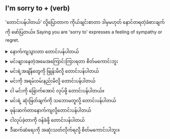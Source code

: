## I'm sorry to + (verb)

'တောင်းပန်ပါတယ်' လို့ပြောတာက ကိုယ်ချင်းစာတာ ဒါမှမဟုတ် နောင်တရတဲ့ခံစားချက်ကို ဖော်ပြတယ်။
Saying you are 'sorry to' expresses a feeling of sympathy or regret.

<details>
<summary>နောက်ကျသွားတာ တောင်းပန်ပါတယ်</summary>
"I'm sorry to be so late."
</details>
<details>
<summary>မင်းဖျားနေတဲ့အမေအကြောင်းကြားရတာ စိတ်မကောင်းဘူး</summary>

"I'm sorry to hear about your sick mother."
</details>
<details>
<summary>မင်းရဲ့အချိန်တွေကို ဖြုန်းမိလို့ တောင်းပန်ပါတယ်</summary>

"I'm sorry to waste your time."
</details>
<details>
<summary>မင်းကို အရမ်းဝမ်းနည်းမိလို့ တောင်းပန်ပါတယ်</summary>

"I'm sorry to make you feel so sad."
</details>
<details>
<summary>ငါ မင်းကို ခြောက်အောင် လုပ်ဖို့ တောင်းပန်ပါတယ်။</summary>

"I'm sorry to frighten you."
</details>
<details>
<summary>မင်းရဲ့ ဆုံးဖြတ်ချက်ကို သဘောမတူလို့ တောင်းပန်ပါတယ်</summary>

"I'm sorry to disagree with your decision."
</details>
<details>
<summary>ဖုန်းဆက်တာနောက်ကျလို့တောင်းပန်ပါတယ်</summary>

"I'm sorry to call so late."
</details>
<details>
<summary>ငါလုပ်ခဲ့တာကို ဝန်ခံဖို့ တောင်းပန်ပါတယ်</summary>

</details>
<details>
<summary>ဒီဆက်ဆံရေးကို အဆုံးသတ်လိုက်ရလို့ စိတ်မကောင်းပါဘူး။</summary>

"I'm sorry to end this relationship."
</details>